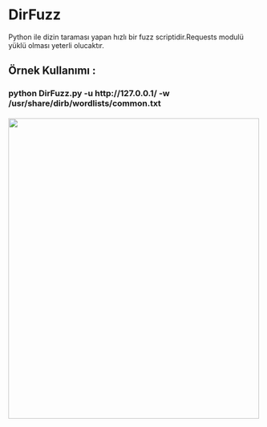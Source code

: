 # DirFuzz
Python ile dizin taraması yapan hızlı bir fuzz scriptidir.Requests modulü yüklü olması yeterli olucaktır.
<br>
<h2> Örnek Kullanımı : </h2>
<h3>python DirFuzz.py -u http://127.0.0.1/ -w /usr/share/dirb/wordlists/common.txt
<br>
<br>
  
<img src="https://imgur.com/BYwXUc0" style="width:500px;height:600px;"> 
